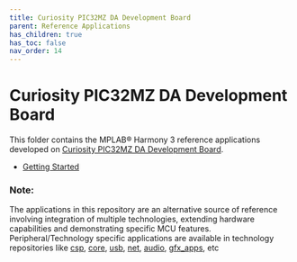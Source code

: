```yaml
---
title: Curiosity PIC32MZ DA Development Board
parent: Reference Applications
has_children: true
has_toc: false
nav_order: 14
---
```

# Curiosity PIC32MZ DA Development Board

This folder contains the MPLAB® Harmony 3 reference applications developed on [Curiosity PIC32MZ DA Development Board]( ).


* [Getting Started](./pic32mzda_getting_started/readme.md)



### **Note:** 
The applications in this repository are an alternative source of reference involving integration of multiple technologies, extending hardware capabilities and demonstrating specific MCU features. 
Peripheral/Technology specific applications are available in technology repositories like [csp](https://github.com/Microchip-MPLAB-Harmony/csp), [core](https://github.com/Microchip-MPLAB-Harmony/core), [usb](https://github.com/Microchip-MPLAB-Harmony/usb), [net](https://github.com/Microchip-MPLAB-Harmony/net), [audio](https://github.com/Microchip-MPLAB-Harmony/audio), [gfx_apps](https://github.com/Microchip-MPLAB-Harmony/gfx_apps), etc


